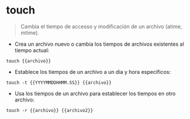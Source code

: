 # touch

> Cambia el tiempo de accesso y modificación de un archivo (atime, mtime).

- Crea un archivo nuevo o cambia los tiempos de archivos existentes al tiempo actual:

`touch {{archivo}}`

- Establece los tiempos de un archivo a un dia y hora específicos:

`touch -t {{YYYYMMDDHHMM.SS}} {{archivo}}`

- Usa los tiempos de un archivo para establecer los tiempos en otro archivo:

`touch -r {{archivo}} {{archivo2}}`
